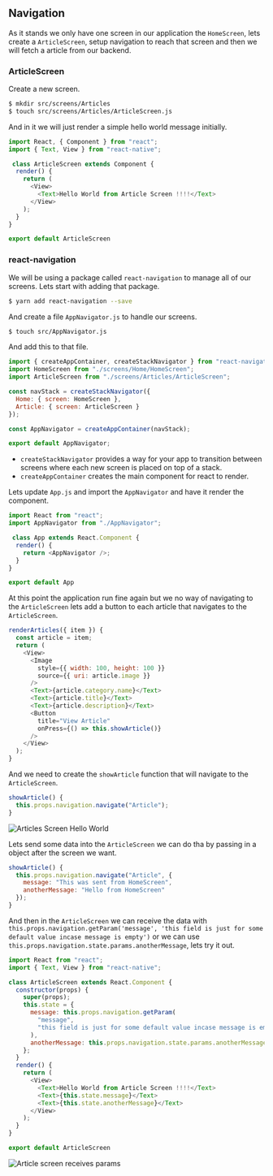 ## Navigation

As it stands we only have one screen in our application the `HomeScreen`, lets create a `ArticleScreen`, setup navigation to reach that screen and then we will fetch a article from our backend.

### ArticleScreen

Create a new screen.

```sh
$ mkdir src/screens/Articles
$ touch src/screens/Articles/ArticleScreen.js
```

And in it we will just render a simple hello world message initially.

```js
import React, { Component } from "react";
import { Text, View } from "react-native";

 class ArticleScreen extends Component {
  render() {
    return (
      <View>
        <Text>Hello World from Article Screen !!!!</Text>
      </View>
    );
  }
}

export default ArticleScreen
```

### react-navigation

We will be using a package called `react-navigation` to manage all of our screens. Lets start with adding that package.

```sh
$ yarn add react-navigation --save
```

And create a file `AppNavigator.js` to handle our screens.

```sh
$ touch src/AppNavigator.js
```

And add this to that file.

```js
import { createAppContainer, createStackNavigator } from "react-navigation";
import HomeScreen from "./screens/Home/HomeScreen";
import ArticleScreen from "./screens/Articles/ArticleScreen";

const navStack = createStackNavigator({
  Home: { screen: HomeScreen },
  Article: { screen: ArticleScreen }
});

const AppNavigator = createAppContainer(navStack);

export default AppNavigator;
```

- `createStackNavigator` provides a way for your app to transition between screens where each new screen is placed on top of a stack.
- `createAppContainer` creates the main component for react to render.

Lets update `App.js` and import the `AppNavigator` and have it render the component.

```js
import React from "react";
import AppNavigator from "./AppNavigator";

 class App extends React.Component {
  render() {
    return <AppNavigator />;
  }
}

export default App
```

At this point the application run fine again but we no way of navigating to the `ArticleScreen` lets add a button to each article that navigates to the `ArticleScreen`.

```js
renderArticles({ item }) {
  const article = item;
  return (
    <View>
      <Image
        style={{ width: 100, height: 100 }}
        source={{ uri: article.image }}
      />
      <Text>{article.category.name}</Text>
      <Text>{article.title}</Text>
      <Text>{article.description}</Text>
      <Button
        title="View Article"
        onPress={() => this.showArticle()}
      />
    </View>
  );
}
```

And we need to create the `showArticle` function that will navigate to the `ArticleScreen`.

```js
showArticle() {
  this.props.navigation.navigate("Article");
}
```

![Articles Screen Hello World](https://raw.githubusercontent.com/CraftAcademyLabs/ca_course/339e12e46d487566421adbf13b66995fb08761ff/week10/article_screen_hello_world.png)

Lets send some data into the `ArticleScreen` we can do tha by passing in a object after the screen we want.

```js
showArticle() {
  this.props.navigation.navigate("Article", {
    message: "This was sent from HomeScreen",
    anotherMessage: "Hello from HomeScreen"
  });
}
```

And then in the `ArticleScreen` we can receive the data with `this.props.navigation.getParam('message', 'this field is just for some default value incase message is empty')` or we can use `this.props.navigation.state.params.anotherMessage`, lets try it out.

```js
import React from "react";
import { Text, View } from "react-native";

class ArticleScreen extends React.Component {
  constructor(props) {
    super(props);
    this.state = {
      message: this.props.navigation.getParam(
        "message",
        "this field is just for some default value incase message is empty"
      ),
      anotherMessage: this.props.navigation.state.params.anotherMessage
    };
  }
  render() {
    return (
      <View>
        <Text>Hello World from Article Screen !!!!</Text>
        <Text>{this.state.message}</Text>
        <Text>{this.state.anotherMessage}</Text>
      </View>
    );
  }
}

export default ArticleScreen
```

![Article screen receives params](https://raw.githubusercontent.com/CraftAcademyLabs/ca_course/339e12e46d487566421adbf13b66995fb08761ff/week10/article_nav_params.png)
